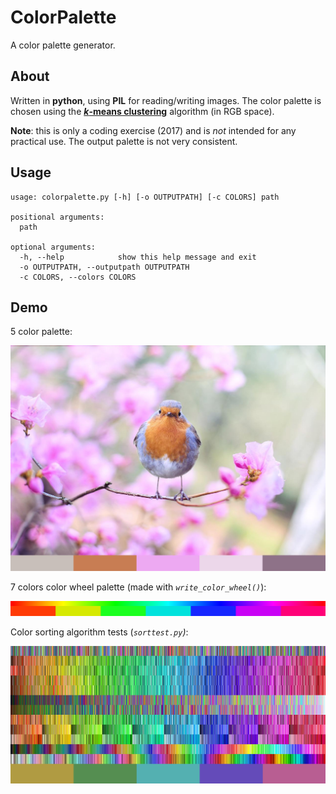 # ColorPalette

A color palette generator.

## About

Written in **python**, using **PIL** for reading/writing images. The color palette is chosen using the [**_k_-means clustering**](https://en.wikipedia.org/wiki/K-means_clustering) algorithm (in RGB space). 

**Note**: this is only a coding exercise (2017) and is _not_ intended for any practical use. The output palette is not very consistent.

## Usage

```
usage: colorpalette.py [-h] [-o OUTPUTPATH] [-c COLORS] path

positional arguments:
  path

optional arguments:
  -h, --help            show this help message and exit
  -o OUTPUTPATH, --outputpath OUTPUTPATH
  -c COLORS, --colors COLORS
```

## Demo

5 color palette:

![Bird](./demos/spring-bird-2295436_1280_palette.jpg)

7 colors color wheel palette (made with _```write_color_wheel()```_):

![Color wheel](./demos/colorwheel_palette_7.png)

Color sorting algorithm tests (_```sorttest.py```)_:

![Color sorting](./demos/sorttest_palette.png)